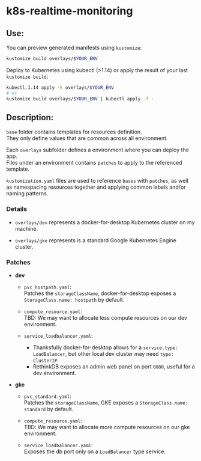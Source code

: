# k8s-realtime-monitoring

## Use:
You can preview generated manifests using `kustomize`:
```bash
kustomize build overlays/$YOUR_ENV
```  

Deploy to Kubernetes using kubectl (>1.14) or apply the result of your last `kustomize build`:
```bash
kubectl.1.14 apply -k overlays/$YOUR_ENV
# or
kustomize build overlays/$YOUR_ENV | kubectl apply -f -
```


## Description:
`base` folder contains templates for resources definition.  
They only define values that are common across all environment.  

Each `overlays` subfolder defines a environment where you can deploy the app.  
Files under an environment contains `patches` to apply to the referenced template.  

`kustomization.yaml` files are used to reference `bases` with `patches`, as well as namespacing resources together and applying common labels and/or naming patterns.  


### Details
- `overlays/dev` represents a docker-for-desktop Kubernetes cluster on my machine.  

- `overlays/gke` represents is a standard Google Kubernetes Engine cluster.


### Patches
- __dev__
    - `pvc_hostpath.yaml`:  
    Patches the `storageClassName`, docker-for-desktop exposes a `StorageClass.name: hostpath` by default.  
    
    - `compute_resource.yaml`:  
    TBD: We may want to allocate less compute resources on our dev environment.

    - `service_loadbalancer.yaml`:  
        - Thanksfully docker-for-desktop allows for a `service.type: LoadBalancer`, but other local dev cluster may need `type: ClusterIP`.  
        - RethinkDB exposes an admin web panel on port `8080`, useful for a dev environment.


- __gke__
    - `pvc_standard.yaml`:  
    Patches the `storageClassName`, GKE exposes a `StorageClass.name: standard` by default.  

    - `compute_resource.yaml`:  
    TBD: We may want to allocate more compute resources on our gke environment.

    - `service_loadbalancer.yaml`:  
    Exposes the db port only on a `LoadBalancer` type service.